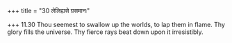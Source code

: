 +++
title = "30 लेलिह्यसे ग्रसमानः"

+++
11.30 Thou seemest to swallow up the worlds, to lap them in flame. Thy
glory fills the universe. Thy fierce rays beat down upon it
irresistibly.
